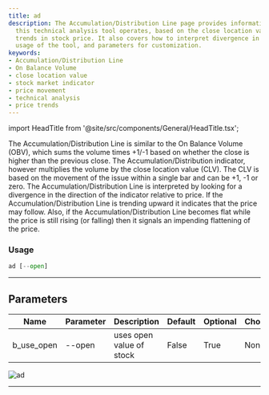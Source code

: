 ```yaml
---
title: ad
description: The Accumulation/Distribution Line page provides information about how
  this technical analysis tool operates, based on the close location value, to predict
  trends in stock price. It also covers how to interpret divergence in the indicator,
  usage of the tool, and parameters for customization.
keywords:
- Accumulation/Distribution Line
- On Balance Volume
- close location value
- stock market indicator
- price movement
- technical analysis
- price trends
---
```


import HeadTitle from '@site/src/components/General/HeadTitle.tsx';

<HeadTitle title="etf /ta/ad - Reference | OpenBB Terminal Docs" />

The Accumulation/Distribution Line is similar to the On Balance Volume (OBV), which sums the volume times +1/-1 based on whether the close is higher than the previous close. The Accumulation/Distribution indicator, however multiplies the volume by the close location value (CLV). The CLV is based on the movement of the issue within a single bar and can be +1, -1 or zero. The Accumulation/Distribution Line is interpreted by looking for a divergence in the direction of the indicator relative to price. If the Accumulation/Distribution Line is trending upward it indicates that the price may follow. Also, if the Accumulation/Distribution Line becomes flat while the price is still rising (or falling) then it signals an impending flattening of the price.

### Usage

```python wordwrap
ad [--open]
```

---

## Parameters

| Name | Parameter | Description | Default | Optional | Choices |
| ---- | --------- | ----------- | ------- | -------- | ------- |
| b_use_open | --open | uses open value of stock | False | True | None |

![ad](https://user-images.githubusercontent.com/46355364/154309283-9512c6c0-dda3-4348-9350-105238676479.png)

---
